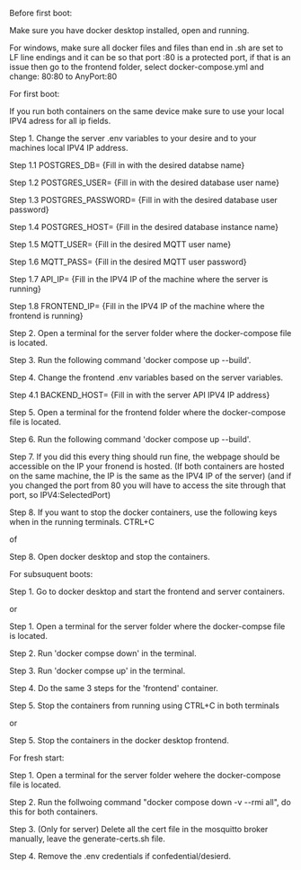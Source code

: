 Before first boot:

Make sure you have docker desktop installed, open and running.



For windows, make sure all docker files and files than end in .sh are set to LF line endings and it can be so that port :80 is a protected port, if that is an issue then go to the frontend folder, select docker-compose.yml and change:
  80:80 to AnyPort:80

  

For first boot:

If you run both containers on the same device make sure to use your local IPV4 adress for all ip fields.

Step 1. Change the server .env variables to your desire and to your machines local IPV4 IP address.

Step 1.1 POSTGRES_DB= {Fill in with the desired databse name}

Step 1.2 POSTGRES_USER= {Fill in with the desired database user name}

Step 1.3 POSTGRES_PASSWORD= {Fill in with the desired database user password}

Step 1.4 POSTGRES_HOST= {Fill in the desired database instance name}

Step 1.5 MQTT_USER= {Fill in the desired MQTT user name}

Step 1.6 MQTT_PASS= {Fill in the desired MQTT user password}

Step 1.7 API_IP= {Fill in the IPV4 IP of the machine where the server is running}

Step 1.8 FRONTEND_IP= {Fill in the IPV4 IP of the machine where the frontend is running}

Step 2. Open a terminal for the server folder where the docker-compose file is located.

Step 3. Run the following command 'docker compose up --build'.

Step 4. Change the frontend .env variables based on the server variables.

Step 4.1 BACKEND_HOST= {Fill in with the server API IPV4 IP address}

Step 5. Open a terminal for the frontend folder where the docker-compose file is located.

Step 6. Run the following command 'docker compose up --build'. 

Step 7. If you did this every thing should run fine, the webpage should be accessible on the IP your fronend is hosted. (If both containers are hosted on the same machine, the IP is the same as the IPV4 IP of the server) (and if you changed the port from 80 you will have to access the site through that port, so IPV4:SelectedPort)

Step 8. If you want to stop the docker containers, use the following keys when in the running terminals. CTRL+C

of 

Step 8. Open docker desktop and stop the containers.



For subsuquent boots:

Step 1. Go to docker desktop and start the frontend and server containers.

or

Step 1. Open a terminal for the server folder where the docker-compse file is located.

Step 2. Run 'docker compse down' in the terminal.

Step 3. Run 'docker compse up' in the terminal.

Step 4. Do the same 3 steps for the 'frontend' container.

Step 5. Stop the containers from running using CTRL+C in both terminals

or 

Step 5. Stop the containers in the docker desktop frontend.



For fresh start:

Step 1. Open a terminal for the server folder wehere the docker-compose file is located.

Step 2. Run the follwoing command "docker compose down -v --rmi all", do this for both containers.

Step 3. (Only for server) Delete all the cert file in the mosquitto broker manually, leave the generate-certs.sh file.

Step 4. Remove the .env credentials if confedential/desierd.


